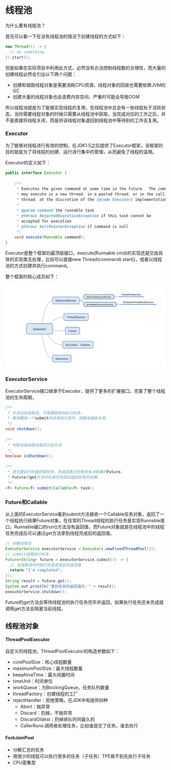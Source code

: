 # 线程池

为什么要有线程池？

首先可以看一下在没有线程池的情况下创建线程的方式如下：

```java
new Thread(() -> {
  // do something
}).start();
```

但是如果在实际项目中利用此方式，必然没有办法控制线程数的合理性，而大量的创建线程必然会引出以下两个问题：

- 创建和销毁线程对象是需要消耗CPU资源，线程对象的回收也需要依靠JVM的GC
- 创建大量的线程对象也会浪费内存空间，严重时可能会导致OOM

所以线程池就是为了能够实现线程的复用，在线程池中总会有一些线程处于活跃状态，当你需要线程对象的时候只需要从线程池中获取，当完成对应的工作之后，并不是直接将线程关闭，而是将该线程对象退回到线程池中等待别的工作去复用。



### Executor

为了能够对线程进行有效的控制，在JDK1.5之后提供了Executor框架，该框架的目的就是为了将线程的创建、运行进行集中的管理，从而避免了线程的滥用。

Executor的定义如下：

```java
public interface Executor {

    /**
     * Executes the given command at some time in the future.  The command
     * may execute in a new thread, in a pooled thread, or in the calling
     * thread, at the discretion of the {@code Executor} implementation.
     *
     * @param command the runnable task
     * @throws RejectedExecutionException if this task cannot be
     * accepted for execution
     * @throws NullPointerException if command is null
     */
    void execute(Runnable command);
}
```

Executor是整个框架的最顶层接口，execute(Runnable cmd)的实现还是交由具体的实现类去处理，比如可以直接new Thread(command).start()，或者以线程池的方式创建并执行command。

整个框架的核心成员如下：

![image-20210317213051149](Executor.png)

### ExecutorService

ExecutorService接口继承于Executor，提供了更多的扩展接口，完善了整个线程池的生命周期，

```java
/**
 * 关闭当前线程池，不再接受新的执行任务，
 * 等待最后一个submit的任务执行完毕，线程池就会关闭。
 */
void shutdown();

/**
 * 判断当前线程池是否已经关闭
 */
boolean isShutdown();

/**
 * 提交要执行的返回值任务，并返回表示任务的未决结果的Future。
 * Future的get方法将在成功完成后返回任务的结果。
 */
<T> Future<T> submit(Callable<T> task);
```

### Future和Callable

从上面的ExecutorService看到submit方法接收一个Callable任务对象，返回了一个线程执行结果Future对象，在往常的Thread线程的执行任务是实现Runnable接口，Runnable接口的run()方法没有返回值，而Future对象就是在线程池中的线程任务完成后可以通过get方法拿到线程完成后的返回值。

```java
// 创建线程池
ExecutorService executorService = Executors.newFixedThreadPool(2);
// submit线程执行任务
Future<String> future = executorService.submit(() -> {
  // 当线程池中的执行任务完成后的返回值
  return "I'm completed";
});
String result = future.get();
System.out.println("拿到任务的返回值为：" + result);
executorService.shutdown();
```

Future的get方法会等待线程池的执行任务完毕并返回，如果执行任务还未完成就调用get方法会阻塞当前线程。

## 线程池对象

#### ThreadPoolExecutor

自定义的线程池，ThreadPoolExecutor的构造参数如下：

- corePoolSize：核心线程数量
- maximumPoolSize：最大线程数量
- keepAliveTime：最大闲置时间
- timeUnit：时间单位
- workQueue：为BlockingQueue，任务队列数量
- threadFactory：创建线程的工厂
- rejectHandler：拒绝策略，在JDK中有提供四种
  * Abort：抛异常
  * Discard：扔掉，不抛异常
  * DiscardOldest：扔掉排队时间最久的
  * CallerRuns:调用者处理任务，比如谁提交了任务，谁去执行

#### ForkJoinPool

- 分解汇总的任务
- 用很少的线程可以执行很多的任务（子任务）TPE做不到先执行子任务
- CPU密集型